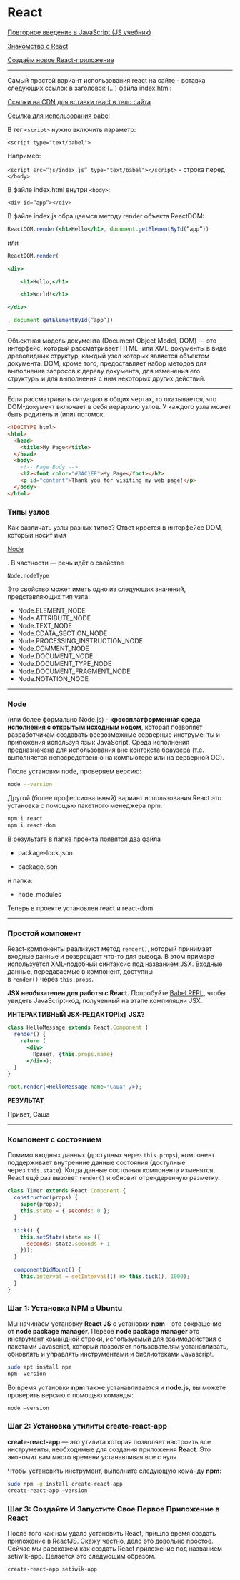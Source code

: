 # React


[Повторное введение в JavaScript (JS учебник)](https://developer.mozilla.org/ru/docs/Web/JavaScript/Language_overview)

[Знакомство с React](https://ru.legacy.reactjs.org/tutorial/tutorial.html)

[Создаём новое React-приложение](https://ru.legacy.reactjs.org/docs/create-a-new-react-app.html)

---

Самый простой вариант использования react на сайте - вставка следующих ссылок в заголовок (<head>…</head>) файла index.html:

[Ссылки на CDN для вставки react  в тело сайта](https://ru.legacy.reactjs.org/docs/cdn-links.html)

[Ссылка для использования babel](https://babeljs.io/docs/babel-standalone)

В тег `<script>` нужно включить параметр: 

`<script type="text/babel">`

Например:

`<script src=”js/index.js” type="text/babel"></script>` - строка перед `</body>`

В файле index.html внутри `<body>`:

`<div id=”app”></div>`

В файле index.js обращаемся методу render объекта ReactDOM:

```jsx
ReactDOM.render(<h1>Hello</h1>, document.getElementById(”app”))
```

или

```jsx
ReactDOM.render(

<div>

	<h1>Hello,</h1>

	<h1>World!</h1>

</div>

, document.getElementById(”app”))
```

---

Объектная модель документа (Document Object Model, DOM) — это интерфейс, который рассматривает HTML- или XML-документы в виде древовидных структур, каждый узел которых является объектом документа. DOM, кроме того, предоставляет набор методов для выполнения запросов к дереву документа, для изменения его структуры и для выполнения с ним некоторых других действий.

---

Если рассматривать ситуацию в общих чертах, то оказывается, что DOM-документ включает в себя иерархию узлов. У каждого узла может быть родитель и (или) потомок.

```html
<!DOCTYPE html>
<html>
  <head>
    <title>My Page</title>
  </head>
  <body>
    <!-- Page Body -->
    <h2><font color="#3AC1EF">My Page</font></h2>
    <p id="content">Thank you for visiting my web page!</p>
  </body>
</html>
```

### Т**ипы узлов**

Как различать узлы разных типов? Ответ кроется в интерфейсе DOM, который носит имя

[Node](https://developer.mozilla.org/en-US/docs/Web/API/Node)

. В частности — речь идёт о свойстве

```
Node.nodeType
```

Это свойство может иметь одно из следующих значений, представляющих тип узла:

- Node.ELEMENT_NODE
- Node.ATTRIBUTE_NODE
- Node.TEXT_NODE
- Node.CDATA_SECTION_NODE
- Node.PROCESSING_INSTRUCTION_NODE
- Node.COMMENT_NODE
- Node.DOCUMENT_NODE
- Node.DOCUMENT_TYPE_NODE
- Node.DOCUMENT_FRAGMENT_NODE
- Node.NOTATION_NODE

---

### Node

(или более формально Node.js) - **кроссплатформенная среда исполнения с открытым исходным кодом**, которая позволяет разработчикам создавать всевозможные серверные инструменты и приложения используя язык JavaScript. Среда исполнения предназначена для использования вне контекста браузера (т.е. выполняется непосредственно на компьютере или на серверной ОС).

После установки node, проверяем версию:

```bash
node --version
```

Другой (более профессиональный) вариант использования React это установка с помощью пакетного менеджера npm:

```bash
npm i react
npm i react-dom
```

В результате в папке проекта появятся два файла 

- package-lock.json

- package.json

и папка:

- node_modules

Теперь в проекте установлен react и react-dom

---

### Простой компонент

React-компоненты реализуют метод `render()`, который принимает входные данные и возвращает что-то для вывода. В этом примере используется XML-подобный синтаксис под названием JSX. Входные данные, передаваемые в компонент, доступны в `render()` через `this.props`.

**JSX необязателен для работы с React.** Попробуйте [Babel REPL](https://babeljs.io/repl/#?presets=react&code_lz=MYewdgzgLgBApgGzgWzmWBeGAeAFgRgD4AJRBEAGhgHcQAnBAEwEJsB6AwgbgChRJY_KAEMAlmDh0YWRiGABXVOgB0AczhQAokiVQAQgE8AkowAUAcjogQUcwEpeAJTjDgUACIB5ALLK6aRklTRBQ0KCohMQk6Bx4gA), чтобы увидеть JavaScript-код, полученный на этапе компиляции JSX.

**ИНТЕРАКТИВНЫЙ JSX-РЕДАКТОР[x]  JSX?**

```jsx
class HelloMessage extends React.Component {
  render() {
    return (
      <div>
        Привет, {this.props.name}
      </div>);
  }
}

root.render(<HelloMessage name="Саша" />);
```

**РЕЗУЛЬТАТ**

Привет, Саша

---

### Компонент с состоянием

Помимо входных данных (доступных через `this.props`), компонент поддерживает внутренние данные состояния (доступные через `this.state`). Когда данные состояния компонента изменятся, React ещё раз вызовет `render()` и обновит отрендеренную разметку.

```jsx
class Timer extends React.Component {
  constructor(props) {
    super(props);
    this.state = { seconds: 0 };
  }

  tick() {
    this.setState(state => ({
      seconds: state.seconds + 1
    }));
  }

  componentDidMount() {
    this.interval = setInterval(() => this.tick(), 1000);
  }
}
```

### Шаг 1: Установка NPM в Ubuntu

Мы начинаем установку **React JS** с установки **npm** – это сокращение от **node package manager**. Первое **node package manager** это инструмент командной строки, используемый для взаимодействия с пакетами Javascript, который позволяет пользователям устанавливать, обновлять и управлять инструментами и библиотеками Javascript.

```bash
sudo apt install npm
npm —version
```

Во время установки **npm** также устанавливается и **node.js,** вы можете проверить версию с помощью команды:

```bash
node —version
```

### Шаг 2: Установка утилиты create-react-app

**create-react-app** — это утилита которая позволяет настроить все инструменты, необходимые для создания приложения **React**. Это экономит вам много времени устанавливая все с нуля.

Чтобы установить инструмент, выполните следующую команду **npm**:

```bash
sudo npm -g install create-react-app
create-react-app —version
```

### Шаг 3: Создайте И Запустите Свое Первое Приложение в React

После того как нам удало установить React, пришло время создать приложение в ReactJS. Скажу честно, дело это довольно простое. Сейчас мы расскажем как создать React приложение под названием setiwik-app. Делается это следующим образом.

```bash
create-react-app setiwik-app
```
